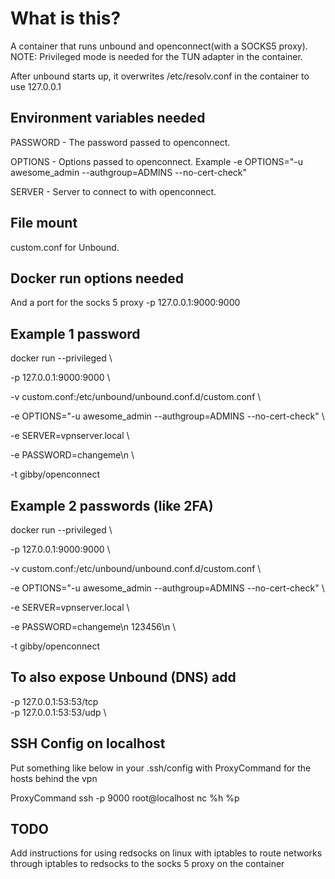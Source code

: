 # What is this?
A container that runs unbound and openconnect(with a SOCKS5 proxy).
NOTE: Privileged mode is needed for the TUN adapter in the container.

After unbound starts up, it overwrites /etc/resolv.conf in the container to use 127.0.0.1

## Environment variables needed
PASSWORD - The password passed to openconnect.

OPTIONS - Options passed to openconnect. Example -e OPTIONS="-u awesome_admin --authgroup=ADMINS --no-cert-check"

SERVER - Server to connect to with openconnect.

## File mount
custom.conf for Unbound.

## Docker run options needed
And a port for the socks 5 proxy
-p 127.0.0.1:9000:9000

## Example 1 password
docker run --privileged \

-p 127.0.0.1:9000:9000 \

-v custom.conf:/etc/unbound/unbound.conf.d/custom.conf \

-e OPTIONS="-u awesome_admin --authgroup=ADMINS --no-cert-check" \

-e SERVER=vpnserver.local \

-e PASSWORD=changeme\n \

-t gibby/openconnect

## Example 2 passwords (like 2FA)
docker run --privileged \

-p 127.0.0.1:9000:9000 \

-v custom.conf:/etc/unbound/unbound.conf.d/custom.conf \

-e OPTIONS="-u awesome_admin --authgroup=ADMINS --no-cert-check" \

-e SERVER=vpnserver.local \

-e PASSWORD=changeme\n 123456\n \

-t gibby/openconnect

## To also expose Unbound (DNS) add
-p 127.0.0.1:53:53/tcp \
-p 127.0.0.1:53:53/udp \

## SSH Config on localhost
Put something like below in your .ssh/config with ProxyCommand for the hosts behind the vpn

ProxyCommand ssh -p 9000 root@localhost nc %h %p



## TODO
Add instructions for using redsocks on linux with iptables to route networks through iptables to redsocks to the socks 5 proxy on the container
